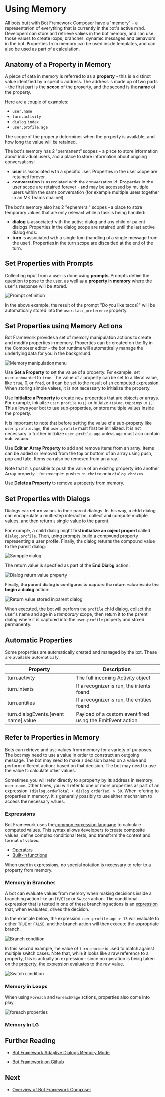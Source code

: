 # Using Memory

All bots built with Bot Framework Composer have a "memory" - a representation of everything that is currently in the bot's active mind.
Developers can store and retrieve values in the bot memory, and can use those values to create loops, branches, dynamic messages and behaviors in the bot.
Properties from memory can be used inside templates, and can also be used as part of a calculation.

## Anatomy of a Property in Memory

A piece of data in memory is referred to as a **property** - this is a distinct value identified by a specific address.  The address is made up of two parts - the first part is the **scope** of the property, and the second is the **name** of the property.

Here are a couple of examples:

* `user.name`
* `turn.activity`
* `dialog.index`
* `user.profile.age`

The scope of the property determines when the property is available, and how long the value will be retained.

The bot's memory has 2 "permanent" scopes - a place to store information about individual users, and a place to store information about ongoing conversations:

* **user** is associated with a specific user. Properties in the user scope are retained forever.
* **conversation** is associated with the conversation id. Properties in the user scope are retained forever - and may be accessed by multiple users within the same conversation (for example multiple users together in an MS Teams channel).

The bot's memory also has 2 "ephemeral" scopes - a place to store temporary values that are only relevant while a task is being handled:

* **dialog** is associated with the active dialog and any child or parent dialogs. Properties in the dialog scope are retained until the last active dialog ends.
* **turn** is associated with a single turn (handling of a single message from the user). Properties in the turn scope are discarded at the end of the turn.

## Set Properties with Prompts

Collecting input from a user is done using **prompts**. Prompts define the question to pose to the user, as well as a **property in memory** where the user's response will be stored.

![Prompt definition](./Assets/prompt-property.png)

In the above example, the result of the prompt "Do you like tacos?" will be automatically stored into the `user.taco_preference` property.

## Set Properties using Memory Actions

Bot Framework provides a set of memory manipulation actions to create and modify properties in memory. Properties can be created on the fly in the Composer editor - the bot runtime will automatically manage the underlying data for you in the background.

![Memory manipulation menu](./Assets/memory-manipulation-menu.png)

Use **Set a Property** to set the value of a property. For example, set `user.onboarded` to `true`. The value of a property can be set to a literal value, like `true`, 0, or `fred`, or it can be set to the result of an [computed expression](#expressions). When storing simple values, it is not necessary to initialize the property.

Use **Initialize a Property** to create new properties that are objects or arrays. For example, initialize `user.profile` to `{}` or intialze `dialog.toppings` to `[]`. This allows your bot to use sub-properties, or store multiple values inside the property.  

It is important to note that before setting the value of a sub-property like `user.profile.age`, the `user.profile` must first be initialized. It is not necessary to further initialize `user.profile.age` unless `age` must also contain sub-values.

Use **Edit an Array Property** to add and remove items from an array. Items can be added or removed from the top or bottom of an array using push, pop and take. Items can also be removed from an array. 

Note that it is possible to push the value of an existing property into another Array property - for example: push `turn.choice` onto `dialog.choices`.

Use **Delete a Property** to remove a property from memory.

## Set Properties with Dialogs

Dialogs can return values to their parent dialogs. In this way, a child dialog can encapsulate a multi-step interaction, collect and compute multiple values, and then return a single value to the parent.

For example, a child dialog might first **initialize an object propert** called `dialog.profile`.  Then, using prompts, build a compound property representing a user profile.  Finally, the dialog returns the compound value to the parent dialog:

![Sampple dialog](./Assets/dialog-with-return.png)

The return value is specified as part of the **End Dialog** action:

![Dialog return value property](./Assets/dialog-return-value.png)

Finally, the parent dialog is configured to capture the return value inside the **begin a dialog** action:

![Return value stored in parent dialog](./Assets/dialog-property.png)

When executed, the bot will perform the `profile` child dialog, collect the user's name and age in a _temporary_ scope, then return it to the parent dialog where it is captured into the `user.profile` property and stored permanently.

## Automatic Properties

Some properties are automatically created and managed by the bot. These are available automatically.

|Property |Description
|-- |--
| turn.activity | The full incoming [Activity](https://docs.microsoft.com/en-us/javascript/api/botframework-schema/activity?view=botbuilder-ts-latest) object
| turn.intents | If a recognizer is run, the intents found
| turn.entities | If a recognizer is run, the entities found
| turn.dialogEvents.[event name].value | Payload of a custom event fired using the EmitEvent action.

## Refer to Properties in Memory

Bots can retrieve and use values from memory for a variety of purposes. The bot may need to use a value in order to construct an outgoing message. The bot may need to make a decision based on a value and perform different actions based on that decision. The bot may need to use the value to calculate other values.

Sometimes, you will refer directly to a property by its address in memory: `user.name`.  Other times, you will refer to one or more properties as part of an expression: `(dialog.orderTotal + dialog.orderTax) > 50`.  When refering to properties in memory, it is generally possibly to use either mechanism to access the necessary values.

### Expressions

Bot Framework uses the [common expression language](https://github.com/microsoft/BotBuilder-Samples/tree/master/experimental/common-expression-language) to calculate computed values. This syntax allows developers to create composite values, define complex conditional tests, and transform the content and format of values.

*  [Operators](https://github.com/microsoft/BotBuilder-Samples/tree/master/experimental/common-expression-language#operators)
* [Built-in functions](https://github.com/microsoft/BotBuilder-Samples/blob/master/experimental/common-expression-language/prebuilt-functions.md#pre-built-functions)

When used in expressions, no special notation is necessary to refer to a property from memory.

### Memory in Branches

A bot can evaluate values from memory when making decisions inside a branching action like an `If/Else` or `Switch` action. The conditional expression that is tested in one of these branching actions is an [expression](#expressions) that, when evaluated, drives the decision.

In the example below, the expression `user.profile.age > 13` will evaluate to either `TRUE` or `FALSE`, and the branch action will then execute the appropriate branch.

![Branch condition](./Assets/branch-condition.png)

In this second example, the value of `turn.choice` is used to match against multiple switch cases. Note that, while it looks like a raw reference to a property, this is actually an expression - since no operation is being taken on the property, the expression evaluates to the raw value.

![Switch condition](./Assets/switch-condition.png)

### Memory in Loops

When using `Foreach` and `ForeachPage` actions, properties also come into play.

![foreach properties](./Assets/foreach-properties.png)

### Memory in LG



## Further Reading

* [Bot Framework Adaptive Dialogs Memory Model](https://github.com/microsoft/BotBuilder-Samples/blob/master/experimental/adaptive-dialog/docs/memory-model-overview.md)

* [Bot Framework on Github](https://github.com/microsoft/botframework)



## Next

* [Overview of Bot Framework Composer](overview_of_bfd.md) 